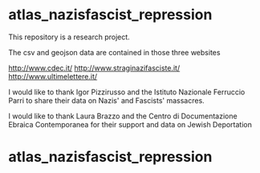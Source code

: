 # atlas_nazisfascist_repression

This repository is a research project.

The csv and geojson data are contained in those three websites

http://www.cdec.it/
http://www.straginazifasciste.it/
http://www.ultimelettere.it/

I would like to thank Igor Pizzirusso and the Istituto Nazionale Ferruccio Parri to share their data on Nazis' and Fascists' massacres.

I would like to thank Laura Brazzo and the Centro di Documentazione Ebraica Contemporanea for their support and data on Jewish Deportation
# atlas_nazisfascist_repression
